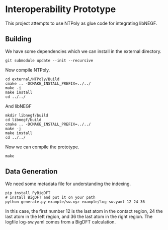 # Interoperability Prototype

This project attempts to use NTPoly as glue code for integrating libNEGF.

## Building

We have some dependencies which we can install in the external directory.
```
git submodule update --init --recursive
```
Now compile NTPoly.
```
cd external/NTPoly/Build
cmake .. -DCMAKE_INSTALL_PREFIX=../../
make -j
make install
cd ../../
```
And libNEGF
```
mkdir libnegf/build
cd libnegf/build 
cmake .. -DCMAKE_INSTALL_PREFIX=../../
make -j
make install
cd ../../
```
Now we can compile the prototype.
```
make
```

## Data Generation

We need some metadata file for understanding the indexing. 
```
pip install PyBigDFT
# install BigDFT and put it on your path
python generate.py example/sw.xyz example/log-sw.yaml 12 24 36
```
In this case, the first number 12 is the last atom in the contact region,
24 the last atom in the left region, and 36 the last atom in the right region.
The logfile log-sw.yaml comes from a BigDFT calculation.
